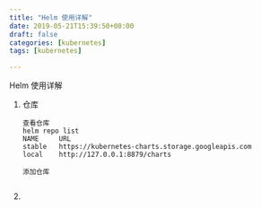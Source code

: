 ```yaml
---
title: "Helm 使用详解"
date: 2019-05-21T15:39:50+08:00
draft: false  
categories: [kubernetes]
tags: [kubernetes]

---
```




Helm  使用详解

<!--more-->

1. 仓库

   ```shell
   查看仓库
   helm repo list
   NAME  	URL
   stable	https://kubernetes-charts.storage.googleapis.com
   local 	http://127.0.0.1:8879/charts
   
   添加仓库
   
   
   ```

   

2. 

